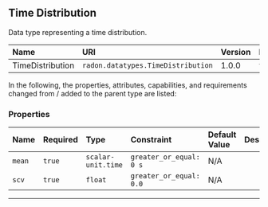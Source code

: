## Time Distribution

Data type representing a time distribution.

| Name | URI | Version | Derived From |
|:---- |:--- |:------- |:------------ |
| TimeDistribution | `radon.datatypes.TimeDistribution` | 1.0.0 | `tosca.datatypes.Root` |

In the following, the properties, attributes, capabilities, and requirements changed from / added to the parent type are listed:

### Properties

| Name | Required | Type | Constraint | Default Value | Description |
|:---- |:-------- |:---- |:---------- |:------------- |:----------- |
| `mean` | `true` | `scalar-unit.time` | `greater_or_equal: 0 s` | N/A |  |
| `scv` | `true` | `float` | `greater_or_equal: 0.0` | N/A |  |

---